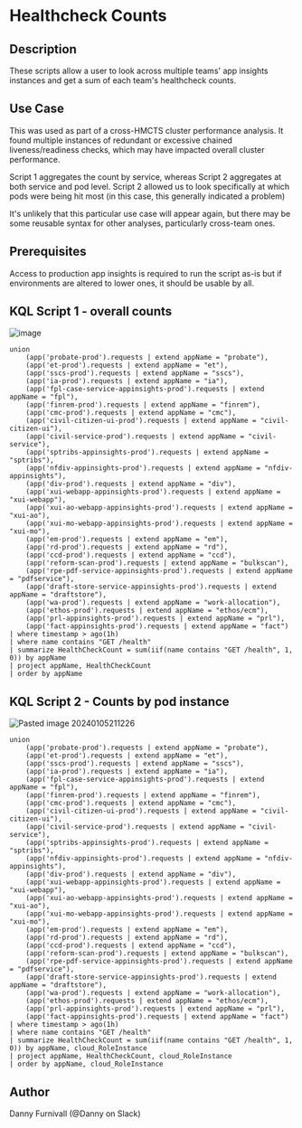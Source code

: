 # Healthcheck Counts

## Description
These scripts allow a user to look across multiple teams' app insights instances and get a sum of each team's healthcheck counts.

## Use Case
This was used as part of a cross-HMCTS cluster performance analysis. It found multiple instances of redundant or excessive chained liveness/readiness checks, which may have impacted overall cluster performance. 

Script 1 aggregates the count by service, whereas Script 2 aggregates at both service and pod level. Script 2 allowed us to look specifically at which pods were being hit most (in this case, this generally indicated a problem)

It's unlikely that this particular use case will appear again, but there may be some reusable syntax for other analyses, particularly cross-team ones.

## Prerequisites
Access to production app insights is required to run the script as-is but if environments are altered to lower ones, it should be usable by all.

## KQL Script 1 - overall counts
![image](https://github.com/hmcts/kql/assets/18507008/2b8f1465-12c1-41d8-9a70-c16888b97369)

```kusto
union 
    (app('probate-prod').requests | extend appName = "probate"),
    (app('et-prod').requests | extend appName = "et"),
    (app('sscs-prod').requests | extend appName = "sscs"),
    (app('ia-prod').requests | extend appName = "ia"),
    (app('fpl-case-service-appinsights-prod').requests | extend appName = "fpl"),
    (app('finrem-prod').requests | extend appName = "finrem"),
    (app('cmc-prod').requests | extend appName = "cmc"),
    (app('civil-citizen-ui-prod').requests | extend appName = "civil-citizen-ui"),
    (app('civil-service-prod').requests | extend appName = "civil-service"),
    (app('sptribs-appinsights-prod').requests | extend appName = "sptribs"),
    (app('nfdiv-appinsights-prod').requests | extend appName = "nfdiv-appinsights"),
    (app('div-prod').requests | extend appName = "div"),
    (app('xui-webapp-appinsights-prod').requests | extend appName = "xui-webapp"),
    (app('xui-ao-webapp-appinsights-prod').requests | extend appName = "xui-ao"),
    (app('xui-mo-webapp-appinsights-prod').requests | extend appName = "xui-mo"),
    (app('em-prod').requests | extend appName = "em"),
    (app('rd-prod').requests | extend appName = "rd"),
    (app('ccd-prod').requests | extend appName = "ccd"),
    (app('reform-scan-prod').requests | extend appName = "bulkscan"),
    (app('rpe-pdf-service-appinsights-prod').requests | extend appName = "pdfservice"),
    (app('draft-store-service-appinsights-prod').requests | extend appName = "draftstore"),
    (app('wa-prod').requests | extend appName = "work-allocation"),
    (app('ethos-prod').requests | extend appName = "ethos/ecm"),
    (app('prl-appinsights-prod').requests | extend appName = "prl"),
    (app('fact-appinsights-prod').requests | extend appName = "fact")
| where timestamp > ago(1h)
| where name contains "GET /health"
| summarize HealthCheckCount = sum(iif(name contains "GET /health", 1, 0)) by appName
| project appName, HealthCheckCount
| order by appName
```


## KQL Script 2 - Counts by pod instance
![Pasted image 20240105211226](https://github.com/hmcts/kql/assets/18507008/09aa9cc5-5395-45c4-95fb-f2c7f9a6e946)

```kusto
union 
    (app('probate-prod').requests | extend appName = "probate"),
    (app('et-prod').requests | extend appName = "et"),
    (app('sscs-prod').requests | extend appName = "sscs"),
    (app('ia-prod').requests | extend appName = "ia"),
    (app('fpl-case-service-appinsights-prod').requests | extend appName = "fpl"),
    (app('finrem-prod').requests | extend appName = "finrem"),
    (app('cmc-prod').requests | extend appName = "cmc"),
    (app('civil-citizen-ui-prod').requests | extend appName = "civil-citizen-ui"),
    (app('civil-service-prod').requests | extend appName = "civil-service"),
    (app('sptribs-appinsights-prod').requests | extend appName = "sptribs"),
    (app('nfdiv-appinsights-prod').requests | extend appName = "nfdiv-appinsights"),
    (app('div-prod').requests | extend appName = "div"),
    (app('xui-webapp-appinsights-prod').requests | extend appName = "xui-webapp"),
    (app('xui-ao-webapp-appinsights-prod').requests | extend appName = "xui-ao"),
    (app('xui-mo-webapp-appinsights-prod').requests | extend appName = "xui-mo"),
    (app('em-prod').requests | extend appName = "em"),
    (app('rd-prod').requests | extend appName = "rd"),
    (app('ccd-prod').requests | extend appName = "ccd"),
    (app('reform-scan-prod').requests | extend appName = "bulkscan"),
    (app('rpe-pdf-service-appinsights-prod').requests | extend appName = "pdfservice"),
    (app('draft-store-service-appinsights-prod').requests | extend appName = "draftstore"),
    (app('wa-prod').requests | extend appName = "work-allocation"),
    (app('ethos-prod').requests | extend appName = "ethos/ecm"),
    (app('prl-appinsights-prod').requests | extend appName = "prl"),
    (app('fact-appinsights-prod').requests | extend appName = "fact")
| where timestamp > ago(1h)
| where name contains "GET /health"
| summarize HealthCheckCount = sum(iif(name contains "GET /health", 1, 0)) by appName, cloud_RoleInstance
| project appName, HealthCheckCount, cloud_RoleInstance
| order by appName, cloud_RoleInstance
```

## Author
Danny Furnivall (@Danny on Slack)
